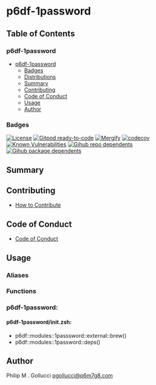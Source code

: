 # p6df-1password

## Table of Contents


### p6df-1password
- [p6df-1password](#p6df-1password)
  - [Badges](#badges)
  - [Distributions](#distributions)
  - [Summary](#summary)
  - [Contributing](#contributing)
  - [Code of Conduct](#code-of-conduct)
  - [Usage](#usage)
  - [Author](#author)

### Badges

[![License](https://img.shields.io/badge/License-Apache%202.0-yellowgreen.svg)](https://opensource.org/licenses/Apache-2.0)
[![Gitpod ready-to-code](https://img.shields.io/badge/Gitpod-ready--to--code-blue?logo=gitpod)](https://gitpod.io/#https://github.com/p6m7g8/p6df-1password)
[![Mergify](https://img.shields.io/endpoint.svg?url=https://gh.mergify.io/badges/p6m7g8/p6df-1password/&style=flat)](https://mergify.io)
[![codecov](https://codecov.io/gh/p6m7g8/p6df-1password/branch/master/graph/badge.svg?token=14Yj1fZbew)](https://codecov.io/gh/p6m7g8/p6df-1password)
[![Known Vulnerabilities](https://snyk.io/test/github/p6m7g8/p6df-1password/badge.svg?targetFile=package.json)](https://snyk.io/test/github/p6m7g8/p6df-1password?targetFile=package.json)
[![Gihub repo dependents](https://badgen.net/github/dependents-repo/p6m7g8/p6df-1password)](https://github.com/p6m7g8/p6df-1password/network/dependents?dependent_type=REPOSITORY)
[![Gihub package dependents](https://badgen.net/github/dependents-pkg/p6m7g8/p6df-1password)](https://github.com/p6m7g8/p6df-1password/network/dependents?dependent_type=PACKAGE)

## Summary

## Contributing

- [How to Contribute](CONTRIBUTING.md)

## Code of Conduct

- [Code of Conduct](https://github.com/p6m7g8/.github/blob/master/CODE_OF_CONDUCT.md)

## Usage


### Aliases


### Functions

### p6df-1password:

#### p6df-1password/init.zsh:

- p6df::modules::1passsword::external::brew()
- p6df::modules::1password::deps()



## Author

Philip M . Gollucci <pgollucci@p6m7g8.com>
